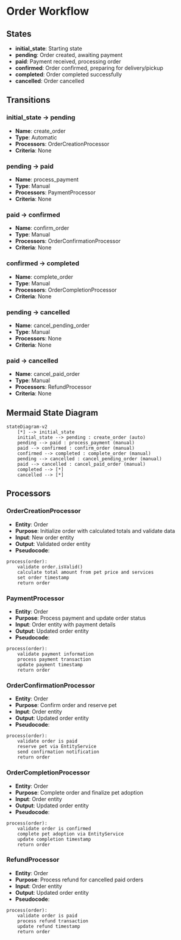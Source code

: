 # Order Workflow

## States
- **initial_state**: Starting state
- **pending**: Order created, awaiting payment
- **paid**: Payment received, processing order
- **confirmed**: Order confirmed, preparing for delivery/pickup
- **completed**: Order completed successfully
- **cancelled**: Order cancelled

## Transitions

### initial_state → pending
- **Name**: create_order
- **Type**: Automatic
- **Processors**: OrderCreationProcessor
- **Criteria**: None

### pending → paid
- **Name**: process_payment
- **Type**: Manual
- **Processors**: PaymentProcessor
- **Criteria**: None

### paid → confirmed
- **Name**: confirm_order
- **Type**: Manual
- **Processors**: OrderConfirmationProcessor
- **Criteria**: None

### confirmed → completed
- **Name**: complete_order
- **Type**: Manual
- **Processors**: OrderCompletionProcessor
- **Criteria**: None

### pending → cancelled
- **Name**: cancel_pending_order
- **Type**: Manual
- **Processors**: None
- **Criteria**: None

### paid → cancelled
- **Name**: cancel_paid_order
- **Type**: Manual
- **Processors**: RefundProcessor
- **Criteria**: None

## Mermaid State Diagram
```mermaid
stateDiagram-v2
    [*] --> initial_state
    initial_state --> pending : create_order (auto)
    pending --> paid : process_payment (manual)
    paid --> confirmed : confirm_order (manual)
    confirmed --> completed : complete_order (manual)
    pending --> cancelled : cancel_pending_order (manual)
    paid --> cancelled : cancel_paid_order (manual)
    completed --> [*]
    cancelled --> [*]
```

## Processors

### OrderCreationProcessor
- **Entity**: Order
- **Purpose**: Initialize order with calculated totals and validate data
- **Input**: New order entity
- **Output**: Validated order entity
- **Pseudocode**:
```
process(order):
    validate order.isValid()
    calculate total amount from pet price and services
    set order timestamp
    return order
```

### PaymentProcessor
- **Entity**: Order
- **Purpose**: Process payment and update order status
- **Input**: Order entity with payment details
- **Output**: Updated order entity
- **Pseudocode**:
```
process(order):
    validate payment information
    process payment transaction
    update payment timestamp
    return order
```

### OrderConfirmationProcessor
- **Entity**: Order
- **Purpose**: Confirm order and reserve pet
- **Input**: Order entity
- **Output**: Updated order entity
- **Pseudocode**:
```
process(order):
    validate order is paid
    reserve pet via EntityService
    send confirmation notification
    return order
```

### OrderCompletionProcessor
- **Entity**: Order
- **Purpose**: Complete order and finalize pet adoption
- **Input**: Order entity
- **Output**: Updated order entity
- **Pseudocode**:
```
process(order):
    validate order is confirmed
    complete pet adoption via EntityService
    update completion timestamp
    return order
```

### RefundProcessor
- **Entity**: Order
- **Purpose**: Process refund for cancelled paid orders
- **Input**: Order entity
- **Output**: Updated order entity
- **Pseudocode**:
```
process(order):
    validate order is paid
    process refund transaction
    update refund timestamp
    return order
```
